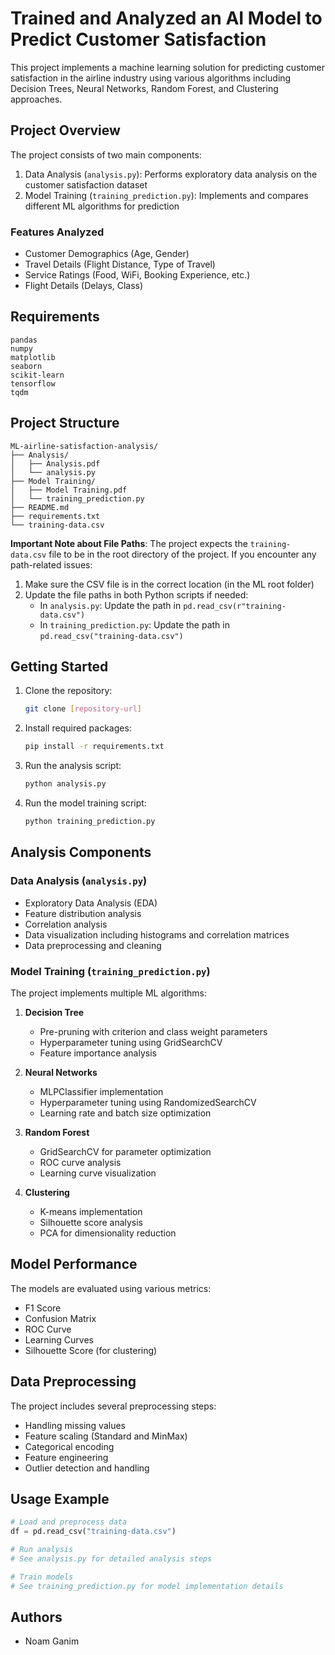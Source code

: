 # Trained and Analyzed an AI Model to Predict Customer Satisfaction

This project implements a machine learning solution for predicting customer satisfaction in the airline industry using various algorithms including Decision Trees, Neural Networks, Random Forest, and Clustering approaches.

## Project Overview

The project consists of two main components:
1. Data Analysis (`analysis.py`): Performs exploratory data analysis on the customer satisfaction dataset
2. Model Training (`training_prediction.py`): Implements and compares different ML algorithms for prediction

### Features Analyzed
- Customer Demographics (Age, Gender)
- Travel Details (Flight Distance, Type of Travel)
- Service Ratings (Food, WiFi, Booking Experience, etc.)
- Flight Details (Delays, Class)

## Requirements

```
pandas
numpy
matplotlib
seaborn
scikit-learn
tensorflow
tqdm
```

## Project Structure

```
ML-airline-satisfaction-analysis/
├── Analysis/
│   ├── Analysis.pdf
│   └── analysis.py
├── Model Training/
│   ├── Model Training.pdf
│   └── training_prediction.py
├── README.md
├── requirements.txt
└── training-data.csv
```

**Important Note about File Paths**: 
The project expects the `training-data.csv` file to be in the root directory of the project. If you encounter any path-related issues:

1. Make sure the CSV file is in the correct location (in the ML root folder)
2. Update the file paths in both Python scripts if needed:
   - In `analysis.py`: Update the path in `pd.read_csv(r"training-data.csv")`
   - In `training_prediction.py`: Update the path in `pd.read_csv("training-data.csv")`

## Getting Started

1. Clone the repository:
   ```bash
   git clone [repository-url]
   ```

2. Install required packages:
   ```bash
   pip install -r requirements.txt
   ```

3. Run the analysis script:
   ```bash
   python analysis.py
   ```

4. Run the model training script:
   ```bash
   python training_prediction.py
   ```

## Analysis Components

### Data Analysis (`analysis.py`)
- Exploratory Data Analysis (EDA)
- Feature distribution analysis
- Correlation analysis
- Data visualization including histograms and correlation matrices
- Data preprocessing and cleaning

### Model Training (`training_prediction.py`)
The project implements multiple ML algorithms:

1. **Decision Tree**
   - Pre-pruning with criterion and class weight parameters
   - Hyperparameter tuning using GridSearchCV
   - Feature importance analysis

2. **Neural Networks**
   - MLPClassifier implementation
   - Hyperparameter tuning using RandomizedSearchCV
   - Learning rate and batch size optimization

3. **Random Forest**
   - GridSearchCV for parameter optimization
   - ROC curve analysis
   - Learning curve visualization

4. **Clustering**
   - K-means implementation
   - Silhouette score analysis
   - PCA for dimensionality reduction

## Model Performance

The models are evaluated using various metrics:
- F1 Score
- Confusion Matrix
- ROC Curve
- Learning Curves
- Silhouette Score (for clustering)

## Data Preprocessing

The project includes several preprocessing steps:
- Handling missing values
- Feature scaling (Standard and MinMax)
- Categorical encoding
- Feature engineering
- Outlier detection and handling

## Usage Example

```python
# Load and preprocess data
df = pd.read_csv("training-data.csv")

# Run analysis
# See analysis.py for detailed analysis steps

# Train models
# See training_prediction.py for model implementation details
```

## Authors

- Noam Ganim
